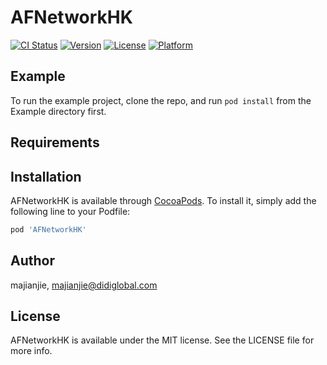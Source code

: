 # AFNetworkHK

[![CI Status](https://img.shields.io/travis/majianjie/AFNetworkHK.svg?style=flat)](https://travis-ci.org/majianjie/AFNetworkHK)
[![Version](https://img.shields.io/cocoapods/v/AFNetworkHK.svg?style=flat)](https://cocoapods.org/pods/AFNetworkHK)
[![License](https://img.shields.io/cocoapods/l/AFNetworkHK.svg?style=flat)](https://cocoapods.org/pods/AFNetworkHK)
[![Platform](https://img.shields.io/cocoapods/p/AFNetworkHK.svg?style=flat)](https://cocoapods.org/pods/AFNetworkHK)

## Example

To run the example project, clone the repo, and run `pod install` from the Example directory first.

## Requirements

## Installation

AFNetworkHK is available through [CocoaPods](https://cocoapods.org). To install
it, simply add the following line to your Podfile:

```ruby
pod 'AFNetworkHK'
```

## Author

majianjie, majianjie@didiglobal.com

## License

AFNetworkHK is available under the MIT license. See the LICENSE file for more info.
